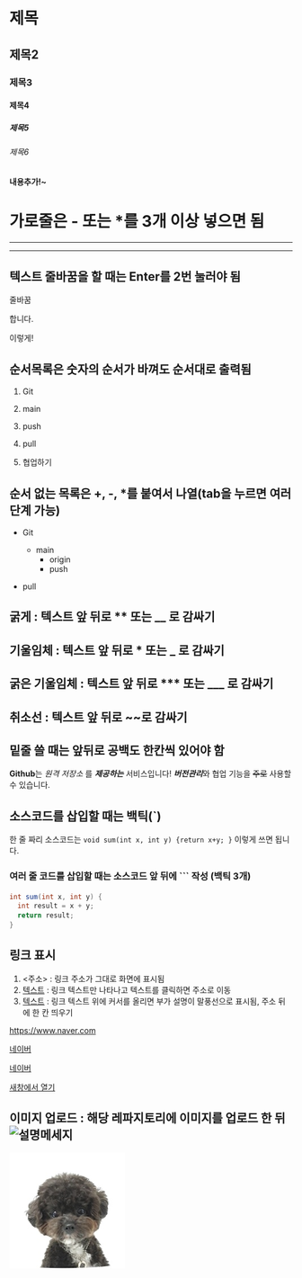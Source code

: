 # 제목
## 제목2
### 제목3
#### 제목4
##### 제목5
###### 제목6

#### 내용추가!~


# 가로줄은 - 또는 *를 3개 이상 넣으면 됨
---
***

## 텍스트 줄바꿈을 할 때는 Enter를 2번 눌러야 됨
줄바꿈

합니다.

이렇게!

## 순서목록은 숫자의 순서가 바껴도 순서대로 출력됨
1. Git

2. main

3. push

4. pull

5. 협업하기

## 순서 없는 목록은 +, -, *를 붙여서 나열(tab을 누르면 여러 단계 가능)

- Git
  * main
    - origin
    + push

- pull

## 굵게 : 텍스트 앞 뒤로 ** 또는 __ 로 감싸기
## 기울임체 : 텍스트 앞 뒤로 * 또는 _ 로 감싸기
## 굵은 기울임체 : 텍스트 앞 뒤로 *** 또는 ___ 로 감싸기
## 취소선 : 텍스트 앞 뒤로 ~~로 감싸기
## 밑줄 쓸 때는 앞뒤로 공백도 한칸씩 있어야 함

**Github**는 _원격 저장소_ 를 ___제공하는___ 서비스입니다!
***버전관리***와 협업 기능을 ~~주로~~ 사용할 수 있습니다.

## 소스코드를 삽입할 때는 백틱(`)

한 줄 짜리 소스코드는 `void sum(int x, int y) {return x+y; }` 이렇게 쓰면 됩니다.

### 여러 줄 코드를 삽입할 때는 소스코드 앞 뒤에 ``` 작성 (백틱 3개)
```java
int sum(int x, int y) {
  int result = x + y;
  return result;
}
```

## 링크 표시
1. <주소> : 링크 주소가 그대로 화면에 표시됨
2. [텍스트](주소) : 링크 텍스트만 나타나고 텍스트를 클릭하면 주소로 이동
3. [텍스트](주소 "부가설명") : 링크 텍스트 위에 커서를 올리면 부가 설명이 말풍선으로 표시됨, 주소 뒤에 한 칸 띄우기

<https://www.naver.com>

[네이버](https://www.naver.com)

[네이버](https://www.naver.com "클릭하면 네이버로 이동합니다.")

<a href="https://www.naver.com" target="_blank"> 새창에서 열기</a>

## 이미지 업로드 : 해당 레파지토리에 이미지를 업로드 한 뒤 ![설명메세지](./파일명)

![토이푸들사진](./토이푸들.jpg)



